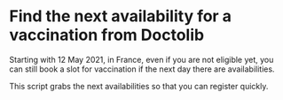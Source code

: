 # Find the next availability for a vaccination from Doctolib

Starting with 12 May 2021, in France, even if you are not eligible yet, you can still book a slot for vaccination if the next day there are availabilities.

This script grabs the next availabilities so that you can register quickly.
